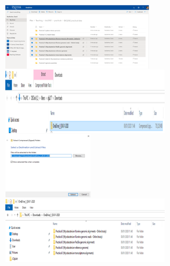 
<img src="./media/image1.png" height="200"/>

<img src="./media/image2.png" height="200"/>

<img src="./media/image3.png" height="200"/>

<img src="./media/image4.png" height="200"/>
